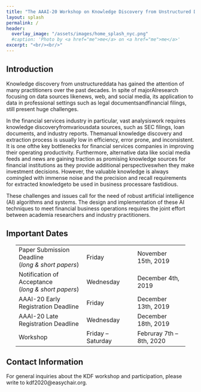 ```yaml
---
title: "The AAAI-20 Workshop on Knowledge Discovery from Unstructured Data in Financial Services"
layout: splash
permalink: /
header:
  overlay_image: "/assets/images/home_splash_nyc.png"
  #caption: 'Photo by <a href="me">me</a> on <a href="me">me</a>'
excerpt: "<br/><br/>"
---
```


<h2>Introduction</h2>

Knowledge discovery from unstructureddata has gained the attention of many practitioners over the past decades. In spite of majorAIresearch focusing on data sources likenews, web, and social media, its application to data in professional settings such as legal documentsandfinancial filings, still present huge challenges. 

In the financial services industry in particular, vast analysiswork requires knowledge discoveryfromvariousdata sources, such as SEC filings, loan documents, and industry reports. Themanual knowledge discovery and extraction process is usually low in efficiency, error prone, and inconsistent. It is one ofthe key bottlenecks for financial services companies in improving their operating productivity. Furthermore, alternative data like social media feeds and news are gaining traction as promising knowledge sources for financial institutions as they provide additional perspectiveswhen they make investment decisions. However, the valuable knowledge is always comingled with immense noise and the precision and recall requirements for extracted knowledgeto be used in business processare fastidious.

These challenges and issues call for the need of robust artificial intelligence (AI) algorithms and systems. The design and implementation of these AI techniques to meet financial business operations requires the joint effort between academia researchers and industry practitioners. 


<h2 id="dates">Important Dates</h2>
<center>
<table style="width: 90%">
    <tbody>
        <tr>
            <td style="width: 40%;">Paper Submission Deadline<br/>(<i>long &amp; short papers</i>)</td>
            <td style="width: 30%;">Friday</td>
            <td>November 15th, 2019</td>
        </tr>
        <tr>
            <td>Notification of Acceptance<br/>(<i>long &amp; short papers</i>)</td>
            <td>Wednesday</td>
            <td>December 4th, 2019</td>
        </tr>   
        <tr>
            <td>AAAI-20 Early Registration Deadline </td>
            <td>Friday</td>
            <td>December 13th, 2019</td>
        </tr>        
        <tr>
            <td>AAAI-20 Late Registration Deadline</td>
            <td>Wednesday</td>
            <td>December 18th, 2019</td>
        </tr>        
        <tr>
            <td>Workshop</td>
            <td>Friday &ndash; Saturday</td>
            <td>Februray 7th &ndash; 8th, 2020</td>
        </tr>   
</tbody>
</table>
</center>

<h2 id='contact'>Contact Information</h2>
For general inquiries about the KDF workshop and participation, please write to kdf2020@easychair.org.